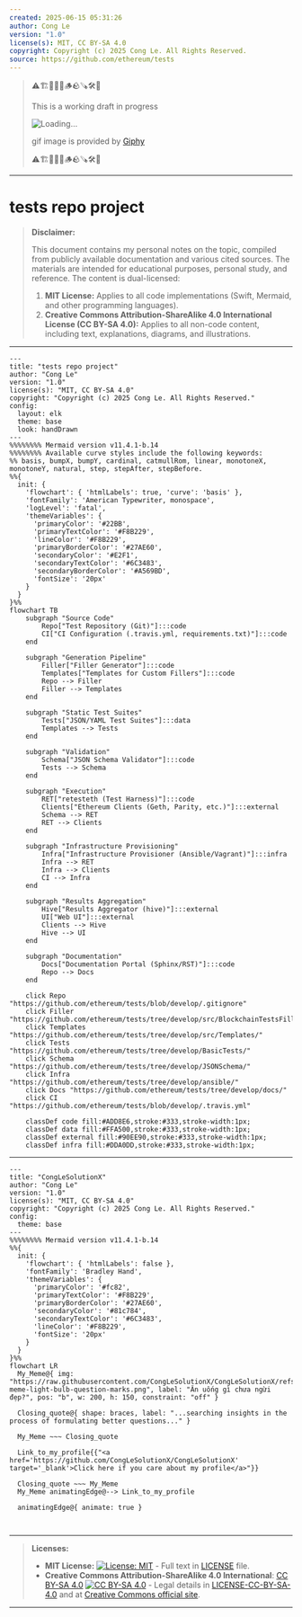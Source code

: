 ```yaml
---
created: 2025-06-15 05:31:26
author: Cong Le
version: "1.0"
license(s): MIT, CC BY-SA 4.0
copyright: Copyright (c) 2025 Cong Le. All Rights Reserved.
source: https://github.com/ethereum/tests
---
```



> ⚠️🏗️🚧🦺🧱🪵🪨🪚🛠️👷
> 
> This is a working draft in progress
> 
> ![Loading...](https://media0.giphy.com/media/v1.Y2lkPTc5MGI3NjExcDRnNmlod2F2Zm12dXpyaXh3a2RvbXFzM3A3ZTFwZzV4MjV2a2kyZyZlcD12MV9pbnRlcm5hbF9naWZfYnlfaWQmY3Q9Zw/vN2JgW7mzrXFONSClb/giphy.gif)
>
> gif image is provided by [Giphy](https://giphy.com)
> 
> ⚠️🏗️🚧🦺🧱🪵🪨🪚🛠️👷


----




# tests repo project
> **Disclaimer:**
>
> This document contains my personal notes on the topic,
> compiled from publicly available documentation and various cited sources.
> The materials are intended for educational purposes, personal study, and reference.
> The content is dual-licensed:
> 1. **MIT License:** Applies to all code implementations (Swift, Mermaid, and other programming languages).
> 2. **Creative Commons Attribution-ShareAlike 4.0 International License (CC BY-SA 4.0):** Applies to all non-code content, including text, explanations, diagrams, and illustrations.
---

```mermaid
---
title: "tests repo project"
author: "Cong Le"
version: "1.0"
license(s): "MIT, CC BY-SA 4.0"
copyright: "Copyright (c) 2025 Cong Le. All Rights Reserved."
config:
  layout: elk
  theme: base
  look: handDrawn
---
%%%%%%%% Mermaid version v11.4.1-b.14
%%%%%%%% Available curve styles include the following keywords:
%% basis, bumpX, bumpY, cardinal, catmullRom, linear, monotoneX, monotoneY, natural, step, stepAfter, stepBefore.
%%{
  init: {
    'flowchart': { 'htmlLabels': true, 'curve': 'basis' },
    'fontFamily': 'American Typewriter, monospace',
    'logLevel': 'fatal',
    'themeVariables': {
      'primaryColor': '#22BB',
      'primaryTextColor': '#F8B229',
      'lineColor': '#F8B229',
      'primaryBorderColor': '#27AE60',
      'secondaryColor': '#E2F1',
      'secondaryTextColor': '#6C3483',
      'secondaryBorderColor': '#A569BD',
      'fontSize': '20px'
    }
  }
}%%
flowchart TB
    subgraph "Source Code"
        Repo["Test Repository (Git)"]:::code
        CI["CI Configuration (.travis.yml, requirements.txt)"]:::code
    end

    subgraph "Generation Pipeline"
        Filler["Filler Generator"]:::code
        Templates["Templates for Custom Fillers"]:::code
        Repo --> Filler
        Filler --> Templates
    end

    subgraph "Static Test Suites"
        Tests["JSON/YAML Test Suites"]:::data
        Templates --> Tests
    end

    subgraph "Validation"
        Schema["JSON Schema Validator"]:::code
        Tests --> Schema
    end

    subgraph "Execution"
        RET["retesteth (Test Harness)"]:::code
        Clients["Ethereum Clients (Geth, Parity, etc.)"]:::external
        Schema --> RET
        RET --> Clients
    end

    subgraph "Infrastructure Provisioning"
        Infra["Infrastructure Provisioner (Ansible/Vagrant)"]:::infra
        Infra --> RET
        Infra --> Clients
        CI --> Infra
    end

    subgraph "Results Aggregation"
        Hive["Results Aggregator (hive)"]:::external
        UI["Web UI"]:::external
        Clients --> Hive
        Hive --> UI
    end

    subgraph "Documentation"
        Docs["Documentation Portal (Sphinx/RST)"]:::code
        Repo --> Docs
    end

    click Repo "https://github.com/ethereum/tests/blob/develop/.gitignore"
    click Filler "https://github.com/ethereum/tests/tree/develop/src/BlockchainTestsFiller/"
    click Templates "https://github.com/ethereum/tests/tree/develop/src/Templates/"
    click Tests "https://github.com/ethereum/tests/tree/develop/BasicTests/"
    click Schema "https://github.com/ethereum/tests/tree/develop/JSONSchema/"
    click Infra "https://github.com/ethereum/tests/tree/develop/ansible/"
    click Docs "https://github.com/ethereum/tests/tree/develop/docs/"
    click CI "https://github.com/ethereum/tests/blob/develop/.travis.yml"

    classDef code fill:#ADD8E6,stroke:#333,stroke-width:1px;
    classDef data fill:#FFA500,stroke:#333,stroke-width:1px;
    classDef external fill:#90EE90,stroke:#333,stroke-width:1px;
    classDef infra fill:#DDA0DD,stroke:#333,stroke-width:1px;

```

----

<!-- 
```mermaid
%% Current Mermaid version
info
```  -->


```mermaid
---
title: "CongLeSolutionX"
author: "Cong Le"
version: "1.0"
license(s): "MIT, CC BY-SA 4.0"
copyright: "Copyright (c) 2025 Cong Le. All Rights Reserved."
config:
  theme: base
---
%%%%%%%% Mermaid version v11.4.1-b.14
%%{
  init: {
    'flowchart': { 'htmlLabels': false },
    'fontFamily': 'Bradley Hand',
    'themeVariables': {
      'primaryColor': '#fc82',
      'primaryTextColor': '#F8B229',
      'primaryBorderColor': '#27AE60',
      'secondaryColor': '#81c784',
      'secondaryTextColor': '#6C3483',
      'lineColor': '#F8B229',
      'fontSize': '20px'
    }
  }
}%%
flowchart LR
  My_Meme@{ img: "https://raw.githubusercontent.com/CongLeSolutionX/CongLeSolutionX/refs/heads/main/assets/images/My-meme-light-bulb-question-marks.png", label: "Ăn uống gì chưa ngừi đẹp?", pos: "b", w: 200, h: 150, constraint: "off" }

  Closing_quote@{ shape: braces, label: "...searching insights in the process of formulating better questions..." }
    
  My_Meme ~~~ Closing_quote
    
  Link_to_my_profile{{"<a href='https://github.com/CongLeSolutionX/CongLeSolutionX' target='_blank'>Click here if you care about my profile</a>"}}

  Closing_quote ~~~ My_Meme
  My_Meme animatingEdge@--> Link_to_my_profile
  
  animatingEdge@{ animate: true }



```

---
>**Licenses:**
>
>- **MIT License:**  [![License: MIT](https://img.shields.io/badge/License-MIT-yellow.svg)](LICENSE) - Full text in [LICENSE](LICENSE) file.
>- **Creative Commons Attribution-ShareAlike 4.0 International**: [CC BY-SA 4.0](https://creativecommons.org/licenses/by-sa/4.0/) [![CC BY-SA 4.0](https://licensebuttons.net/l/by-sa/4.0/88x31.png)](https://creativecommons.org/licenses/by-sa/4.0/) - Legal details in [LICENSE-CC-BY-SA-4.0](THE_PAST/LICENSE-CC-BY-SA-4.0) and at [Creative Commons official site](https://creativecommons.org/licenses/by-sa/4.0/).
>
---
